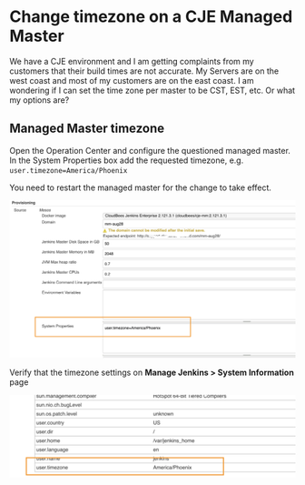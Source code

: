 # Change timezone on a CJE Managed Master

We have a CJE environment and I am getting complaints from my customers that their build times are not accurate. My Servers are on the west coast and most of my customers are on the east coast. I am wondering if I can set the time zone per master to be CST, EST, etc. Or what my options are?


## Managed Master timezone

Open the Operation Center and configure the questioned managed master.
In the System Properties box add the requested timezone, e.g. `user.timezone=America/Phoenix`

You need to restart the managed master for the change to take effect.

![](timezone1.png)

Verify that the timezone settings on **Manage Jenkins > System Information** page

![](timezone2.png)

